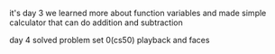 it's day 3 we learned more about function variables and made simple calculator that can do addition and subtraction 

day 4 solved problem set 0(cs50) playback and faces